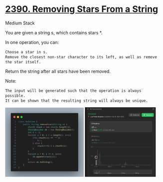 # [2390. Removing Stars From a String](https://leetcode.com/problems/removing-stars-from-a-string/)

Medium Stack

You are given a string s, which contains stars *.

In one operation, you can:

    Choose a star in s.
    Remove the closest non-star character to its left, as well as remove the star itself.

Return the string after all stars have been removed.

Note:

    The input will be generated such that the operation is always possible.
    It can be shown that the resulting string will always be unique.
</div>
    <img style="width: 50%" src="image.png" alt="result" title="result" />
    <img style="width: 45%" src="result.png" alt="result" title="result" />
</div>
